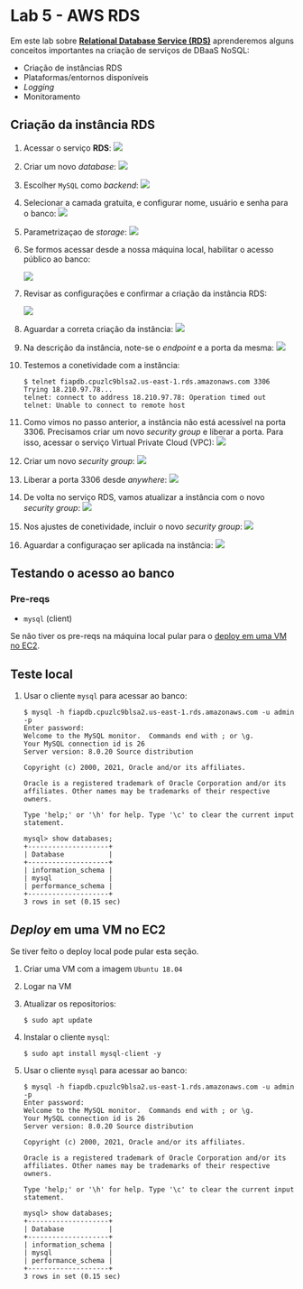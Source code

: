 # Lab 5 - AWS RDS

Em este lab sobre [**Relational Database Service (RDS)**](https://aws.amazon.com/pt/rds/) aprenderemos alguns conceitos importantes na criação de serviços de DBaaS NoSQL:
 - Criação de instâncias RDS
 - Plataformas/entornos disponíveis
 - *Logging*
 - Monitoramento

## Criação da instância RDS
 
1. Acessar o serviço **RDS**:
   ![](https://raw.githubusercontent.com/josecastillolema/fiap/master/abd/dbaas/img/rds01.png)

2. Criar um novo *database*:
   ![](https://raw.githubusercontent.com/josecastillolema/fiap/master/abd/dbaas/img/rds02.png)

3. Escolher `MySQL` como *backend*:
   ![](https://raw.githubusercontent.com/josecastillolema/fiap/master/abd/dbaas/img/rds03.png)
   
4. Selecionar a camada gratuita, e configurar nome, usuário e senha para o banco:
   ![](https://raw.githubusercontent.com/josecastillolema/fiap/master/abd/dbaas/img/rds04.png)

5. Parametrizaçao de *storage*:
   ![](https://raw.githubusercontent.com/josecastillolema/fiap/master/abd/dbaas/img/rds05.png)
   
6. Se formos acessar desde a nossa máquina local, habilitar o acesso público ao banco:
 
   ![](https://raw.githubusercontent.com/josecastillolema/fiap/master/abd/dbaas/img/rds06.png)

7. Revisar as configurações e confirmar a criação da instância RDS:
 
   ![](https://raw.githubusercontent.com/josecastillolema/fiap/master/abd/dbaas/img/rds07.png)

8. Aguardar a correta criação da instância:
   ![](https://raw.githubusercontent.com/josecastillolema/fiap/master/abd/dbaas/img/rds08.png)
   
9. Na descrição da instância, note-se o *endpoint* e a porta da mesma:
   ![](https://raw.githubusercontent.com/josecastillolema/fiap/master/abd/dbaas/img/rds09.png)

10. Testemos a conetividade com a instância:
    ```
    $ telnet fiapdb.cpuzlc9blsa2.us-east-1.rds.amazonaws.com 3306         
    Trying 18.210.97.78...
    telnet: connect to address 18.210.97.78: Operation timed out
    telnet: Unable to connect to remote host
    ```
    
11. Como vimos no passo anterior, a instância não está acessível na porta 3306. Precisamos criar um novo *security group* e liberar a porta. Para isso, acessar o serviço Virtual Private Cloud (VPC):
   ![](https://raw.githubusercontent.com/josecastillolema/fiap/master/abd/dbaas/img/rds10.png)

12. Criar um novo *security group*:
   ![](https://raw.githubusercontent.com/josecastillolema/fiap/master/abd/dbaas/img/rds11.png)

13. Liberar a porta 3306 desde *anywhere*:
   ![](https://raw.githubusercontent.com/josecastillolema/fiap/master/abd/dbaas/img/rds12.png)

14. De volta no serviço RDS, vamos atualizar a instância com o novo *security group*:
   ![](https://raw.githubusercontent.com/josecastillolema/fiap/master/abd/dbaas/img/rds13.png)

15. Nos ajustes de conetividade, incluir o novo *security group*:
   ![](https://raw.githubusercontent.com/josecastillolema/fiap/master/abd/dbaas/img/rds14.png)

16. Aguardar a configuraçao ser aplicada na instância:
   ![](https://raw.githubusercontent.com/josecastillolema/fiap/master/abd/dbaas/img/rds15.png)


## Testando o acesso ao banco

### Pre-reqs

 - `mysql` (client)

Se não tiver os pre-reqs na máquina local pular para o [deploy em uma VM no EC2](#deploy-em-uma-vm-no-ec2).

## Teste local

 1. Usar o cliente `mysql` para acessar ao banco:
    ```
    $ mysql -h fiapdb.cpuzlc9blsa2.us-east-1.rds.amazonaws.com -u admin -p
    Enter password: 
    Welcome to the MySQL monitor.  Commands end with ; or \g.
    Your MySQL connection id is 26
    Server version: 8.0.20 Source distribution

    Copyright (c) 2000, 2021, Oracle and/or its affiliates.

    Oracle is a registered trademark of Oracle Corporation and/or its
    affiliates. Other names may be trademarks of their respective
    owners.

    Type 'help;' or '\h' for help. Type '\c' to clear the current input statement.

    mysql> show databases;
    +--------------------+
    | Database           |
    +--------------------+
    | information_schema |
    | mysql              |
    | performance_schema |
    +--------------------+
    3 rows in set (0.15 sec)
    ```
   
## *Deploy* em uma VM no EC2

Se tiver feito o deploy local pode pular esta seção.

1. Criar uma VM com a imagem `Ubuntu 18.04`

2. Logar na VM

3. Atualizar os repositorios:
    ```
    $ sudo apt update
    ```

4. Instalar o cliente `mysql`:
    ```
    $ sudo apt install mysql-client -y
    ```

5. Usar o cliente `mysql` para acessar ao banco:
    ```
    $ mysql -h fiapdb.cpuzlc9blsa2.us-east-1.rds.amazonaws.com -u admin -p
    Enter password: 
    Welcome to the MySQL monitor.  Commands end with ; or \g.
    Your MySQL connection id is 26
    Server version: 8.0.20 Source distribution

    Copyright (c) 2000, 2021, Oracle and/or its affiliates.

    Oracle is a registered trademark of Oracle Corporation and/or its
    affiliates. Other names may be trademarks of their respective
    owners.

    Type 'help;' or '\h' for help. Type '\c' to clear the current input statement.

    mysql> show databases;
    +--------------------+
    | Database           |
    +--------------------+
    | information_schema |
    | mysql              |
    | performance_schema |
    +--------------------+
    3 rows in set (0.15 sec)

